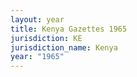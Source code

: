 ```yaml
---
layout: year
title: Kenya Gazettes 1965
jurisdiction: KE
jurisdiction_name: Kenya
year: "1965"
---
```

